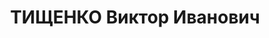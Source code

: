 ---
title: ТИЩЕНКО Виктор Иванович
description: р. 1903, с. Лобачек Котовського р-ну, Молдавія, українець, з селян, чл.
  ВКП(б), освіта початкова, комісар окремого розвідувального батальйону 41 стрілецької
  дивізії. 14.01.1938 звинувачений у належності до а/рад. змови, розстріляний 15.01.1938
  р. Реабілітований 28.01.1958 р.
---